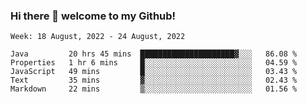 ### Hi there 👋 welcome to my Github! 

<!--START_SECTION:waka-->
```text
Week: 18 August, 2022 - 24 August, 2022

Java         20 hrs 45 mins  █████████████████████▓░░░   86.08 % 
Properties   1 hr 6 mins     █░░░░░░░░░░░░░░░░░░░░░░░░   04.59 % 
JavaScript   49 mins         █░░░░░░░░░░░░░░░░░░░░░░░░   03.43 % 
Text         35 mins         ▓░░░░░░░░░░░░░░░░░░░░░░░░   02.43 % 
Markdown     22 mins         ▒░░░░░░░░░░░░░░░░░░░░░░░░   01.56 % 
```
<!--END_SECTION:waka-->
